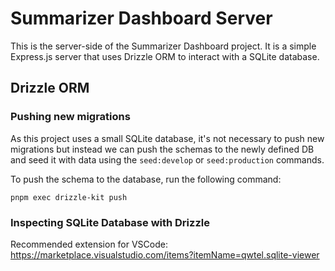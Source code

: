 # Summarizer Dashboard Server

This is the server-side of the Summarizer Dashboard project. It is a simple Express.js server that uses Drizzle ORM to interact with a SQLite database.

## Drizzle ORM

### Pushing new migrations

As this project uses a small SQLite database, it's not necessary to push new migrations but instead we can push the schemas to the newly defined DB and seed it with data using the `seed:develop` or `seed:production` commands.

To push the schema to the database, run the following command:

```
pnpm exec drizzle-kit push
```

### Inspecting SQLite Database with Drizzle

Recommended extension for VSCode: https://marketplace.visualstudio.com/items?itemName=qwtel.sqlite-viewer
